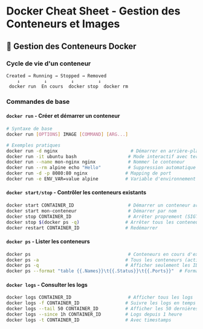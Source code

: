 # Docker Cheat Sheet - Gestion des Conteneurs et Images

## 🔄 Gestion des Conteneurs Docker

### Cycle de vie d'un conteneur
```
Created → Running → Stopped → Removed
    ↓         ↓         ↓         ↓
 docker run  En cours  docker stop  docker rm
```

### Commandes de base

#### `docker run` - Créer et démarrer un conteneur
```bash
# Syntaxe de base
docker run [OPTIONS] IMAGE [COMMAND] [ARG...]

# Exemples pratiques
docker run -d nginx                           # Démarrer en arrière-plan
docker run -it ubuntu bash                   # Mode interactif avec terminal
docker run --name mon-nginx nginx            # Nommer le conteneur
docker run --rm alpine echo "Hello"          # Suppression automatique après arrêt
docker run -d -p 8080:80 nginx              # Mapping de port
docker run -e ENV_VAR=value alpine          # Variable d'environnement
```

#### `docker start/stop` - Contrôler les conteneurs existants
```bash
docker start CONTAINER_ID                    # Démarrer un conteneur arrêté
docker start mon-conteneur                   # Démarrer par nom
docker stop CONTAINER_ID                     # Arrêter proprement (SIGTERM puis SIGKILL)
docker stop $(docker ps -q)                 # Arrêter tous les conteneurs actifs
docker restart CONTAINER_ID                 # Redémarrer
```

#### `docker ps` - Lister les conteneurs
```bash
docker ps                                    # Conteneurs en cours d'exécution
docker ps -a                                # Tous les conteneurs (actifs + arrêtés)
docker ps -q                                # Afficher seulement les IDs
docker ps --format "table {{.Names}}\t{{.Status}}\t{{.Ports}}"  # Format personnalisé
```

#### `docker logs` - Consulter les logs
```bash
docker logs CONTAINER_ID                     # Afficher tous les logs
docker logs -f CONTAINER_ID                 # Suivre les logs en temps réel (tail -f)
docker logs --tail 50 CONTAINER_ID          # Afficher les 50 dernières lignes
docker logs --since 1h CONTAINER_ID         # Logs depuis 1 heure
docker logs -t CONTAINER_ID                 # Avec timestamps
```